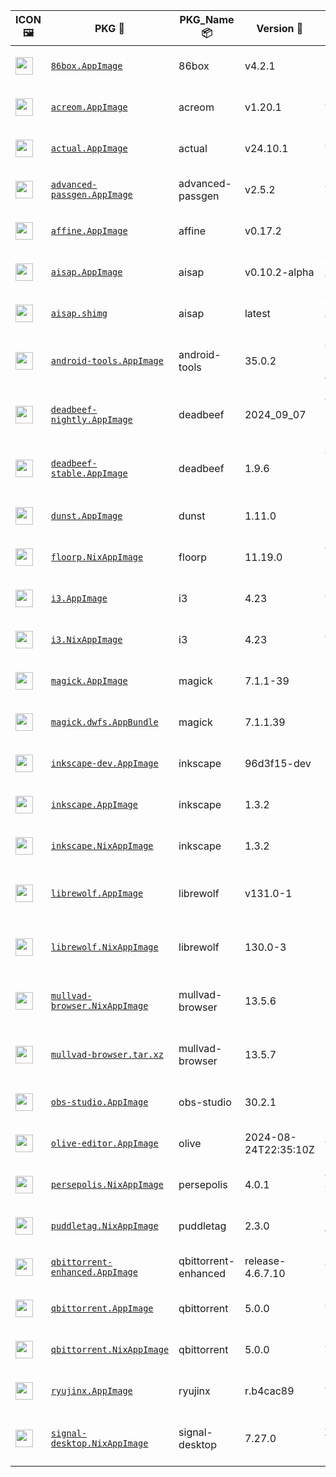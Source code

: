 |ICON 🖼️|PKG 📀|PKG_Name 📦|Version 🧬| Description ℹ️|Note ⚠️|Homepage 🌐|Source 📡|Size 💾|SHA256SUM 🔐|B3SUM 🔐|Script ⚙️|Log 🧾|
| ---- | ---- | ---- | ---- | ---- | ---- | ---- | ---- | ---- | ---- | ---- | ---- | ---- |
| <img src="https://pkg.ajam.dev/x86_64-Linux/86box.icon.png" width="28" height="28"> | [`86box.AppImage`](https://pkg.ajam.dev/x86_64-Linux/86box.AppImage) | 86box | v4.2.1 | Emulator of x86-based machines (AppImage) | You need to download ROMS (https://86box.readthedocs.io/en/latest/usage/roms.html)<br>(CI_VERIFIED: https://github.com/86Box/86Box/actions) | [https://86box.readthedocs.io](https://86box.readthedocs.io) | [https://github.com/86Box/86Box](https://github.com/86Box/86Box) |57.98 MB | `2bedf15bf85c5b212753146a47f86568aa2dda746037321fb9c8fe5c4a408a24` | `828e27d4b03bdc112232f4fcbb9af08bcc34c1f8dde1b221e3b639e5e16aab6d` | https://github.com/Azathothas/Toolpacks-Extras/blob/main/.github/scripts/x86_64-Linux/pkgs/86box.sh | https://pkg.ajam.dev/x86_64-Linux/86box.log | emulator,hypervisor |
| <img src="https://pkg.ajam.dev/x86_64-Linux/acreom.icon.png" width="28" height="28"> | [`acreom.AppImage`](https://pkg.ajam.dev/x86_64-Linux/acreom.AppImage) | acreom | v1.20.1 | An IDE based Knowledge Base using Markdown (AppImage) | Closed Source<br>(CI_VERIFIED: NONE) | [https://acreom.com](https://acreom.com) | [https://github.com/Acreom/releases](https://github.com/Acreom/releases) |139.07 MB | `0ca4f125f2db5edf2cd6aa4df809fb7184784ac0fd01bc968bac7213c3f7634d` | `5eb61fd3b3ddd8693c1beb3f6b1c59f796103e75734888f1b68ca7411b07eb51` | https://github.com/Azathothas/Toolpacks-Extras/blob/main/.github/scripts/x86_64-Linux/pkgs/acreom.sh | https://pkg.ajam.dev/x86_64-Linux/acreom.log | ide,knowledge-base,wiki |
| <img src="https://pkg.ajam.dev/x86_64-Linux/actual.icon.png" width="28" height="28"> | [`actual.AppImage`](https://pkg.ajam.dev/x86_64-Linux/actual.AppImage) | actual | v24.10.1 | A local-first personal finance app (AppImage) | (CI_VERIFIED: https://github.com/actualbudget/actual/actions) | [https://actualbudget.org](https://actualbudget.org) | [https://github.com/actualbudget/actual](https://github.com/actualbudget/actual) |93.52 MB | `5a4f3bbe02bb82d63b2676c36ba5d5b3e4b4897b07811f447611e5770c19c318` | `b2820d313ca792ff5b06d1dc59e135e6be4caba9277cda5e8e5a75e84828c10c` | https://github.com/Azathothas/Toolpacks-Extras/blob/main/.github/scripts/x86_64-Linux/pkgs/actual.sh | https://pkg.ajam.dev/x86_64-Linux/actual.log | finance |
| <img src="https://pkg.ajam.dev/x86_64-Linux/advanced-passgen.icon.png" width="28" height="28"> | [`advanced-passgen.AppImage`](https://pkg.ajam.dev/x86_64-Linux/advanced-passgen.AppImage) | advanced-passgen | v2.5.2 | Advanced Password Generator (AppImage) | (CI_VERIFIED: https://github.com/CodeDead/Advanced-PassGen/actions) | [https://advancedpassgen.codedead.com](https://advancedpassgen.codedead.com) | [https://github.com/CodeDead/Advanced-PassGen](https://github.com/CodeDead/Advanced-PassGen) |101.12 MB | `94a74063943fbaaec2331d078b7c51db92b0fadb251f7f7b5b30de26dc65b442` | `7e957a22ce37f69929e0829b634c72d66c805ed1e69597347e9c7177007292ec` | https://github.com/Azathothas/Toolpacks-Extras/blob/main/.github/scripts/x86_64-Linux/pkgs/advanced-passgen.sh | https://pkg.ajam.dev/x86_64-Linux/advanced-passgen.log | passgen,password-manager |
| <img src="https://pkg.ajam.dev/x86_64-Linux/affine.icon.png" width="28" height="28"> | [`affine.AppImage`](https://pkg.ajam.dev/x86_64-Linux/affine.AppImage) | affine | v0.17.2 | Privacy-focused browser for Linux, macOS and Windows (AppImage,NixAppImage) | This PKG has Multiple Formats (CI_VERIFIED: https://github.com/toeverything/AFFiNE/actions) | [https://affine.pro](https://affine.pro) | [https://github.com/toeverything/AFFiNE](https://github.com/toeverything/AFFiNE) |157.87 MB | `0eef9b643a38d7558f9bca1ddd1c920514dd1096f4b47fe0d78d905262b9bdf6` | `14b06feb9e6e3661387e731bddbdfd30be1cf93785e427c76b3f934cc6b5e67b` | https://github.com/Azathothas/Toolpacks-Extras/blob/main/.github/scripts/x86_64-Linux/pkgs/affine.sh | https://pkg.ajam.dev/x86_64-Linux/affine.log | knowledge-base,wiki |
| <img src="https://pkg.ajam.dev/x86_64-Linux/aisap.icon.png" width="28" height="28"> | [`aisap.AppImage`](https://pkg.ajam.dev/x86_64-Linux/aisap.AppImage) | aisap | v0.10.2-alpha | Tool to make sandboxing AppImages easy (AppImage , shImg) | This PKG was built from Source using appimagetool (CI_VERIFIED: https://github.com/mgord9518/aisap/actions) | [https://github.com/mgord9518/aisap](https://github.com/mgord9518/aisap) | [https://github.com/mgord9518/aisap](https://github.com/mgord9518/aisap) |2.66 MB | `f6488728e60887a08780cb6857e0e8986629305c53028c23d1e038525ca0576b` | `6efd3ff0f6e7a7fa07c99fddbab4e17f5d1e7726c1d459561291353be1d67543` | https://github.com/Azathothas/Toolpacks-Extras/blob/main/.github/scripts/x86_64-Linux/pkgs/aisap.sh | https://pkg.ajam.dev/x86_64-Linux/aisap.log | cli,sandbox |
| <img src="https://pkg.ajam.dev/x86_64-Linux/aisap.icon.png" width="28" height="28"> | [`aisap.shimg`](https://pkg.ajam.dev/x86_64-Linux/aisap.shimg) | aisap | latest | Tool to make sandboxing AppImages easy (AppImage , shImg) | This PKG was built from Source using appimagetool (CI_VERIFIED: https://github.com/mgord9518/aisap/actions) | [https://github.com/mgord9518/aisap](https://github.com/mgord9518/aisap) | [https://github.com/mgord9518/aisap](https://github.com/mgord9518/aisap) |5.44 MB | `f2460f95a37b59dbf6feda0f0cb4d5b22f650f67384b9bb401ede929047ff94f` | `4264397461b74736dcefccbb326286dde41b24135a7e9fa949c6fa25a297aa1d` | https://github.com/Azathothas/Toolpacks-Extras/blob/main/.github/scripts/x86_64-Linux/pkgs/aisap.sh | https://pkg.ajam.dev/x86_64-Linux/aisap.log | cli,sandbox |
| <img src="https://pkg.ajam.dev/x86_64-Linux/android-tools.icon.png" width="28" height="28"> | [`android-tools.AppImage`](https://pkg.ajam.dev/x86_64-Linux/android-tools.AppImage) | android-tools | 35.0.2 | Android SDK Platform-Tools that interface with the Android platform, primarily adb and fastboot (AppImage) | This PKG was built from Source using go-appimagetool | [https://developer.android.com/tools/releases/platform-tools](https://developer.android.com/tools/releases/platform-tools) | [https://android.googlesource.com/platform/tools/base](https://android.googlesource.com/platform/tools/base) |7.21 MB | `4fcdcb53a606246fe56dc121fd2f4230551713b9f584026839019a0d9788b0a1` | `21af58cceb12b66fc9faa5f1393cfdaf5d61efda642b7b8ae7c71dbdc04283aa` | https://github.com/Azathothas/Toolpacks-Extras/blob/main/.github/scripts/x86_64-Linux/pkgs/android-tools.sh | https://pkg.ajam.dev/x86_64-Linux/android-tools.log | android,utility |
| <img src="https://pkg.ajam.dev/x86_64-Linux/deadbeef-nightly.icon.png" width="28" height="28"> | [`deadbeef-nightly.AppImage`](https://pkg.ajam.dev/x86_64-Linux/deadbeef-nightly.AppImage) | deadbeef | 2024_09_07 | A Modular (Extensible with Plugins) Audio Player that can play & convert almost all Audio Formats (AppImage) | This PKG was built from Portable Nightly Releases using AppImageTool<br>(CI_VERIFIED: https://github.com/DeaDBeeF-Player/deadbeef/actions) | [https://deadbeef.sourceforge.io](https://deadbeef.sourceforge.io) | [https://github.com/DeaDBeeF-Player/deadbeef](https://github.com/DeaDBeeF-Player/deadbeef) |8.15 MB | `8b5c373e6ab69a52c68d6394c353fec816ceeeee11e805127e8aa6e9a793b635` | `7162478c4b2ab350ee35ce725b5019495b2dd8e2ead2f08fbd53eb369a8b4e86` | https://github.com/Azathothas/Toolpacks-Extras/blob/main/.github/scripts/x86_64-Linux/pkgs/deadbeef-nightly.sh | https://pkg.ajam.dev/x86_64-Linux/deadbeef-nightly.log | multimedia,music,music-player |
| <img src="https://pkg.ajam.dev/x86_64-Linux/deadbeef-stable.icon.png" width="28" height="28"> | [`deadbeef-stable.AppImage`](https://pkg.ajam.dev/x86_64-Linux/deadbeef-stable.AppImage) | deadbeef | 1.9.6 | A Modular (Extensible with Plugins) Audio Player that can play & convert almost all Audio Formats (AppImage) | This PKG was built from Portable Stable Releases using AppImageTool<br>(CI_VERIFIED: https://github.com/DeaDBeeF-Player/deadbeef/actions) | [https://deadbeef.sourceforge.io](https://deadbeef.sourceforge.io) | [https://github.com/DeaDBeeF-Player/deadbeef](https://github.com/DeaDBeeF-Player/deadbeef) |8.15 MB | `616b1b84357d39d59fd65c1a2ff7d48b6f6e6f570fd047f1f4449a839670ecb6` | `d85199871aa91876d153e56006aba7d570db881ab88a30d0edf662e10469349a` | https://github.com/Azathothas/Toolpacks-Extras/blob/main/.github/scripts/x86_64-Linux/pkgs/deadbeef-stable.sh | https://pkg.ajam.dev/x86_64-Linux/deadbeef-stable.log | multimedia,music,music-player |
| <img src="https://pkg.ajam.dev/x86_64-Linux/dunst.icon.png" width="28" height="28"> | [`dunst.AppImage`](https://pkg.ajam.dev/x86_64-Linux/dunst.AppImage) | dunst | 1.11.0 | Lightweight and customizable notification daemon (AppImage) | This PKG was built from Source using go-appimagetool | [https://dunst-project.org](https://dunst-project.org) | [https://github.com/dunst-project/dunst](https://github.com/dunst-project/dunst) |12.92 MB | `6f8e4c5317d8c11a8c64b28291f93bf84bc2d93fc4e698854cf36c95643ec655` | `300b40a5ed5bb178e67ee61dabfea65457e8f80dd9718c4b040edf060a72dd3f` | https://github.com/Azathothas/Toolpacks-Extras/blob/main/.github/scripts/x86_64-Linux/pkgs/dunst.sh | https://pkg.ajam.dev/x86_64-Linux/dunst.log | daemon,notification |
| <img src="https://pkg.ajam.dev/x86_64-Linux/floorp.icon.png" width="28" height="28"> | [`floorp.NixAppImage`](https://pkg.ajam.dev/x86_64-Linux/floorp.NixAppImage) | floorp | 11.19.0 | A FireFox Fork with Advanced Features & More Customization (AppImage,NixAppImage) | This PKG has Multiple Formats (CI_VERIFIED: https://github.com/Floorp-Projects/Floorp/actions) | [https://floorp.app](https://floorp.app) | [https://github.com/Floorp-Projects/Floorp](https://github.com/Floorp-Projects/Floorp) |366.34 MB | `c76c92063d10ffa396a16f204410fefc186fceb363e28565d5e1ac34eb899f56` | `d8ad3ecc4b1e210a3ad022d59fe54e3a21304892241d0e703090d73868d399ea` | https://github.com/Azathothas/Toolpacks-Extras/blob/main/.github/scripts/x86_64-Linux/pkgs/floorp.sh | https://pkg.ajam.dev/x86_64-Linux/floorp.log | browser,firefox-fork |
| <img src="https://pkg.ajam.dev/x86_64-Linux/i3.icon.png" width="28" height="28"> | [`i3.AppImage`](https://pkg.ajam.dev/x86_64-Linux/i3.AppImage) | i3 | 4.23 | A Tiling Window Manager (AppImage,NixAppImage) | This PKG has Multiple Formats<br>(CI_VERIFIED: https://github.com/i3/i3/actions) | [https://i3wm.org](https://i3wm.org) | [https://github.com/i3/i3](https://github.com/i3/i3) |3.6 MB | `dbcc2b8ce0bf0bd2b17243837e55eb214d4a036a3a26ad629b041eda711a818d` | `262da89d17c1564d8b24d74ad31364eb0f2f0f791999cd9a22a79212d1961392` | https://github.com/Azathothas/Toolpacks-Extras/blob/main/.github/scripts/x86_64-Linux/pkgs/i3.sh | https://pkg.ajam.dev/x86_64-Linux/i3.log | window,window-manager,wm |
| <img src="https://pkg.ajam.dev/x86_64-Linux/i3.icon.png" width="28" height="28"> | [`i3.NixAppImage`](https://pkg.ajam.dev/x86_64-Linux/i3.NixAppImage) | i3 | 4.23 | A Tiling Window Manager (AppImage,NixAppImage) | This PKG has Multiple Formats<br>(CI_VERIFIED: https://github.com/i3/i3/actions) | [https://i3wm.org](https://i3wm.org) | [https://github.com/i3/i3](https://github.com/i3/i3) |40.21 MB | `60da816dc26a1e71d16fb915c10819ef352e7a391d7ceea45f114a11fc02d317` | `eab0f98980fa17eeaadc40cc0251d243e2f4fd489bc69fab015560ce7123a0c5` | https://github.com/Azathothas/Toolpacks-Extras/blob/main/.github/scripts/x86_64-Linux/pkgs/i3.sh | https://pkg.ajam.dev/x86_64-Linux/i3.log | window,window-manager,wm |
| <img src="https://pkg.ajam.dev/x86_64-Linux/imagemagick.icon.png" width="28" height="28"> | [`magick.AppImage`](https://pkg.ajam.dev/x86_64-Linux/magick.AppImage) | magick | 7.1.1-39 | FOSS suite for editing and manipulating Digital Images & Files (AppImage , AppBundle) | This PKG has Multiple Formats <br>(CI_VERIFIED: https://github.com/ImageMagick/ImageMagick/actions) | [https://imagemagick.org](https://imagemagick.org) | [https://github.com/ImageMagick/ImageMagick](https://github.com/ImageMagick/ImageMagick) |25.51 MB | `8d79cbd7dc460ba7724aaf2979f9e3a1c4821d6be6176331043d4ce72746581b` | `ee95c4b2a1a5aea07d13c73ed98c77394df5cff62155e0f96e90593c21fc4922` | https://github.com/Azathothas/Toolpacks-Extras/blob/main/.github/scripts/x86_64-Linux/pkgs/imagemagick.sh | https://pkg.ajam.dev/x86_64-Linux/imagemagick.log | graphics |
| <img src="https://pkg.ajam.dev/x86_64-Linux/imagemagick.icon.png" width="28" height="28"> | [`magick.dwfs.AppBundle`](https://pkg.ajam.dev/x86_64-Linux/magick.dwfs.AppBundle) | magick | 7.1.1.39 | FOSS suite for editing and manipulating Digital Images & Files (AppImage , AppBundle) | This PKG has Multiple Formats <br>(CI_VERIFIED: https://github.com/ImageMagick/ImageMagick/actions) | [https://imagemagick.org](https://imagemagick.org) | [https://github.com/ImageMagick/ImageMagick](https://github.com/ImageMagick/ImageMagick) |19.83 MB | `a4cb453c20577b6fb5b6bd2e4265b92006a77b3159221fccb7b28bbe364535e4` | `7020fcfd368b2f1fd1e423597a24334874e772107cf96fa53b09076d86241e38` | https://github.com/Azathothas/Toolpacks-Extras/blob/main/.github/scripts/x86_64-Linux/pkgs/imagemagick.sh | https://pkg.ajam.dev/x86_64-Linux/imagemagick.log | graphics |
| <img src="https://pkg.ajam.dev/x86_64-Linux/inkscape.icon.png" width="28" height="28"> | [`inkscape-dev.AppImage`](https://pkg.ajam.dev/x86_64-Linux/inkscape-dev.AppImage) | inkscape | 96d3f15-dev | FOSS Vector Graphics Editor (AppImage,NixAppImage) | This PKG has Multiple Formats (CI_VERIFIED: https://gitlab.com/inkscape/inkscape/-/pipelines) | [https://inkscape.org](https://inkscape.org) | [https://gitlab.com/inkscape/inkscape](https://gitlab.com/inkscape/inkscape) |100.25 MB | `79823f277d607028de14ee9c432a11de6348276ade75551dc481ef74b9e751d0` | `ebd27431d9f011dd25362bc4a7a0c8652b2fe49c5db655e12067755af826643a` | https://github.com/Azathothas/Toolpacks-Extras/blob/main/.github/scripts/x86_64-Linux/pkgs/inkscape.sh | https://pkg.ajam.dev/x86_64-Linux/inkscape.log | graphics,multimedia |
| <img src="https://pkg.ajam.dev/x86_64-Linux/inkscape.icon.png" width="28" height="28"> | [`inkscape.AppImage`](https://pkg.ajam.dev/x86_64-Linux/inkscape.AppImage) | inkscape | 1.3.2 | FOSS Vector Graphics Editor (AppImage,NixAppImage) | This PKG has Multiple Formats (CI_VERIFIED: https://gitlab.com/inkscape/inkscape/-/pipelines) | [https://inkscape.org](https://inkscape.org) | [https://gitlab.com/inkscape/inkscape](https://gitlab.com/inkscape/inkscape) |96.33 MB | `999027bf1af436cf807eefe1250a95b4358798d9ecfbf08e4bec9dbe186e88cc` | `b039b83a31c080d27a893f486bc3748a02b160f13f1a80a45852c800a78c9618` | https://github.com/Azathothas/Toolpacks-Extras/blob/main/.github/scripts/x86_64-Linux/pkgs/inkscape.sh | https://pkg.ajam.dev/x86_64-Linux/inkscape.log | graphics,multimedia |
| <img src="https://pkg.ajam.dev/x86_64-Linux/inkscape.icon.png" width="28" height="28"> | [`inkscape.NixAppImage`](https://pkg.ajam.dev/x86_64-Linux/inkscape.NixAppImage) | inkscape | 1.3.2 | FOSS Vector Graphics Editor (AppImage,NixAppImage) | This PKG has Multiple Formats (CI_VERIFIED: https://gitlab.com/inkscape/inkscape/-/pipelines) | [https://inkscape.org](https://inkscape.org) | [https://gitlab.com/inkscape/inkscape](https://gitlab.com/inkscape/inkscape) |253.93 MB | `7a568a7902725cbef44a714fa5d9d78162881996c1c764a2b6b05ac48a49e439` | `da8c3cdc85ebc1169e7d9c578bdc2bd2d29ea9edb1d7a0ccc2665e4fb643da41` | https://github.com/Azathothas/Toolpacks-Extras/blob/main/.github/scripts/x86_64-Linux/pkgs/inkscape.sh | https://pkg.ajam.dev/x86_64-Linux/inkscape.log | graphics,multimedia |
| <img src="https://pkg.ajam.dev/x86_64-Linux/librewolf.icon.png" width="28" height="28"> | [`librewolf.AppImage`](https://pkg.ajam.dev/x86_64-Linux/librewolf.AppImage) | librewolf | v131.0-1 | LibreWolf Web Browser is a fork of Firefox, focused on privacy, security and freedom (AppImage,NixAppImage) | This PKG has Multiple Formats (CI_VERIFIED: https://gitlab.com/librewolf-community/browser/appimage/-/pipelines) | [https://librewolf.net](https://librewolf.net) | [https://gitlab.com/librewolf-community/browser](https://gitlab.com/librewolf-community/browser) |93.93 MB | `89d0c6ed2358a8aa50fb8f5b3434e3074fad2cb4584cf7b48e3246e931038cff` | `431e4aeee406fc32fcbff5f2054af04db60b96301ba86ea8a6ec5cd4382ef3c7` | https://github.com/Azathothas/Toolpacks-Extras/blob/main/.github/scripts/x86_64-Linux/pkgs/librewolf.sh | https://pkg.ajam.dev/x86_64-Linux/librewolf.log | browser,privacy |
| <img src="https://pkg.ajam.dev/x86_64-Linux/librewolf.icon.png" width="28" height="28"> | [`librewolf.NixAppImage`](https://pkg.ajam.dev/x86_64-Linux/librewolf.NixAppImage) | librewolf | 130.0-3 | LibreWolf Web Browser is a fork of Firefox, focused on privacy, security and freedom (AppImage,NixAppImage) | This PKG has Multiple Formats (CI_VERIFIED: https://gitlab.com/librewolf-community/browser/appimage/-/pipelines) | [https://librewolf.net](https://librewolf.net) | [https://gitlab.com/librewolf-community/browser](https://gitlab.com/librewolf-community/browser) |344.58 MB | `7615fe90e31e972041ca48334e3b860c6ae1234ba6cf9ec8d19e372268b75607` | `953a03dcf6c2c6ff22ec41f97379ff141427b74c3af8476c614da69685196729` | https://github.com/Azathothas/Toolpacks-Extras/blob/main/.github/scripts/x86_64-Linux/pkgs/librewolf.sh | https://pkg.ajam.dev/x86_64-Linux/librewolf.log | browser,privacy |
| <img src="https://pkg.ajam.dev/x86_64-Linux/mullvad-browser.icon.png" width="28" height="28"> | [`mullvad-browser.NixAppImage`](https://pkg.ajam.dev/x86_64-Linux/mullvad-browser.NixAppImage) | mullvad-browser | 13.5.6 | Privacy-focused browser for Linux, macOS and Windows (Archive,AppImage,NixAppImage) | This PKG has Multiple Formats (CI_VERIFIED: https://gitlab.torproject.org/tpo/applications/mullvad-browser/-/pipelines) | [https://mullvad.net/en/browser](https://mullvad.net/en/browser) | [https://gitlab.torproject.org/tpo/applications/mullvad-browser/](https://gitlab.torproject.org/tpo/applications/mullvad-browser/) |364.04 MB | `36fc8fb6a202a889580f4a888e3cce0a26c482a20b9b151a4dd4c8a3a83d91d4` | `a4f3c89f3f75ad778ba57a3f23d2d05042af4e0357a9aafa48019e5830dab644` | https://github.com/Azathothas/Toolpacks-Extras/blob/main/.github/scripts/x86_64-Linux/pkgs/mullvad-browser.sh | https://pkg.ajam.dev/x86_64-Linux/mullvad-browser.log | anonymity,browser,privacy,tor |
| <img src="https://pkg.ajam.dev/x86_64-Linux/mullvad-browser.icon.png" width="28" height="28"> | [`mullvad-browser.tar.xz`](https://pkg.ajam.dev/x86_64-Linux/mullvad-browser.tar.xz) | mullvad-browser | 13.5.7 | Privacy-focused browser for Linux, macOS and Windows (Archive,AppImage,NixAppImage) | This PKG has Multiple Formats (CI_VERIFIED: https://gitlab.torproject.org/tpo/applications/mullvad-browser/-/pipelines) | [https://mullvad.net/en/browser](https://mullvad.net/en/browser) | [https://gitlab.torproject.org/tpo/applications/mullvad-browser/](https://gitlab.torproject.org/tpo/applications/mullvad-browser/) |103.47 MB | `4dee82c377d4b385c6cf4ee52f9e1b29453d1d80b9b2868a1656d61ae8ddfe85` | `297f8f0ab4b24872f1d29ac8d4954d5426f6aedfd0104b61caeb26a833df249b` | https://github.com/Azathothas/Toolpacks-Extras/blob/main/.github/scripts/x86_64-Linux/pkgs/mullvad-browser.sh | https://pkg.ajam.dev/x86_64-Linux/mullvad-browser.log | anonymity,browser,privacy,tor |
| <img src="https://pkg.ajam.dev/x86_64-Linux/obs-studio.icon.png" width="28" height="28"> | [`obs-studio.AppImage`](https://pkg.ajam.dev/x86_64-Linux/obs-studio.AppImage) | obs-studio | 30.2.1 | FOSS cross-platform screencasting and streaming app (AppImage,NixAppImage) | This PKG has Multiple Formats (CI_VERIFIED: https://github.com/obsproject/obs-studio/actions) | [https://obsproject.com](https://obsproject.com) | [https://github.com/obsproject/obs-studio](https://github.com/obsproject/obs-studio) |173.75 MB | `4c262fb184ba5a36f1abd9a1fb0a90a65e8812d1d2af48fa4067eda8ee505fdf` | `66b686e79e13cd53b4d4b3509ecfcd97862688f42dd36292fd0ad48aec4b4b3d` | https://github.com/Azathothas/Toolpacks-Extras/blob/main/.github/scripts/x86_64-Linux/pkgs/obs-studio.sh | https://pkg.ajam.dev/x86_64-Linux/obs-studio.log | multimedia,screenrecording,video |
| <img src="https://pkg.ajam.dev/x86_64-Linux/olive-editor.icon.png" width="28" height="28"> | [`olive-editor.AppImage`](https://pkg.ajam.dev/x86_64-Linux/olive-editor.AppImage) | olive | 2024-08-24T22:35:10Z | Free open-source non-linear video editor (AppImage,NixAppImage) | This PKG has Multiple Formats (CI_VERIFIED: https://github.com/olive-editor/olive/actions) | [https://www.olivevideoeditor.org](https://www.olivevideoeditor.org) | [https://github.com/olive-editor/olive](https://github.com/olive-editor/olive) |120.54 MB | `6b5d4c0039b795a0675b6a40084668de7979137da04646bf20022a9de8a5f09c` | `6f90912af962cb42e019eaa5bb4be6d04ae69328ffe4f01f49afab00f8fbbc45` | https://github.com/Azathothas/Toolpacks-Extras/blob/main/.github/scripts/x86_64-Linux/pkgs/olive-editor.sh | https://pkg.ajam.dev/x86_64-Linux/olive-editor.log | multimedia,video,video-editor |
| <img src="https://pkg.ajam.dev/x86_64-Linux/persepolis.icon.png" width="28" height="28"> | [`persepolis.NixAppImage`](https://pkg.ajam.dev/x86_64-Linux/persepolis.NixAppImage) | persepolis | 4.0.1 | A Download Manager (GUI for aria2) written in Python (AppImage,NixAppImage) | (CI_VERIFIED: NONE) | [https://persepolisdm.github.io](https://persepolisdm.github.io) | [https://github.com/persepolisdm/persepolis](https://github.com/persepolisdm/persepolis) |222.29 MB | `d81912ab5596deca70067280b0bd8895c0fcdf5c99e79cae676bf01694217290` | `e3d0d98413d1f7f24ba1c69ef355fe02703c3c5e3fa3151e0feaa8e69cb09781` | https://github.com/Azathothas/Toolpacks-Extras/blob/main/.github/scripts/x86_64-Linux/pkgs/persepolis.sh | https://pkg.ajam.dev/x86_64-Linux/persepolis.log | downloader,multimedia |
| <img src="https://pkg.ajam.dev/x86_64-Linux/puddletag.icon.png" width="28" height="28"> | [`puddletag.NixAppImage`](https://pkg.ajam.dev/x86_64-Linux/puddletag.NixAppImage) | puddletag | 2.3.0 | Powerful, simple, audio tag editor for GNU/Linux (NixAppImage) | (CI_VERIFIED: https://github.com/puddletag/puddletag/actions) | [https://docs.puddletag.net](https://docs.puddletag.net) | [https://github.com/puddletag/puddletag](https://github.com/puddletag/puddletag) |210.22 MB | `ceb82cfa383d070de3741884a545edb121b2eb32368f41a02cb530cf917e27f2` | `abe941b10f1463eef80a65423ec6974bbb37bd73ffa0381ca50c9938c467a3e9` | https://github.com/Azathothas/Toolpacks-Extras/blob/main/.github/scripts/x86_64-Linux/pkgs/puddletag.sh | https://pkg.ajam.dev/x86_64-Linux/puddletag.log | audio,multimedia,music |
| <img src="https://pkg.ajam.dev/x86_64-Linux/qbittorrent-enhanced.icon.png" width="28" height="28"> | [`qbittorrent-enhanced.AppImage`](https://pkg.ajam.dev/x86_64-Linux/qbittorrent-enhanced.AppImage) | qbittorrent-enhanced | release-4.6.7.10 | A qBittorrent for with Enhanced Features (AppImage) | (CI_VERIFIED: https://github.com/c0re100/qBittorrent-Enhanced-Edition/actions) | [https://github.com/c0re100/qBittorrent-Enhanced-Edition](https://github.com/c0re100/qBittorrent-Enhanced-Edition) | [https://github.com/c0re100/qBittorrent-Enhanced-Edition](https://github.com/c0re100/qBittorrent-Enhanced-Edition) |24.91 MB | `656b2b7a8b274229d4943fe33ebcf9f5a2df31016611ad53ae993fb8bd9c5a45` | `5a07396972a9366ebaeab5b7d670c3149b9eb407767d3bed135acdfdeff257c8` | https://github.com/Azathothas/Toolpacks-Extras/blob/main/.github/scripts/x86_64-Linux/pkgs/qbittorrent-enhanced.sh | https://pkg.ajam.dev/x86_64-Linux/qbittorrent-enhanced.log | downloader,torrent |
| <img src="https://pkg.ajam.dev/x86_64-Linux/qbittorrent.icon.png" width="28" height="28"> | [`qbittorrent.AppImage`](https://pkg.ajam.dev/x86_64-Linux/qbittorrent.AppImage) | qbittorrent | 5.0.0 | A qBittorrent for with Enhanced Features (AppImage) | This PKG has Multiple Formats (CI_VERIFIED: https://github.com/qbittorrent/qBittorrent/actions) | [https://www.qbittorrent.org](https://www.qbittorrent.org) | [https://github.com/qbittorrent/qBittorrent](https://github.com/qbittorrent/qBittorrent) |84.37 MB | `f4ed3c7909e324f2cf5f9b60b3a06b31106c57f769260820d173cb9e3eff3aab` | `4f2b7e71d1fc3b5a4f604156a2db5057343297e6b4d66b921a654bfab96244fb` | https://github.com/Azathothas/Toolpacks-Extras/blob/main/.github/scripts/x86_64-Linux/pkgs/qbittorrent.sh | https://pkg.ajam.dev/x86_64-Linux/qbittorrent.log | downloader,torrent |
| <img src="https://pkg.ajam.dev/x86_64-Linux/qbittorrent.icon.png" width="28" height="28"> | [`qbittorrent.NixAppImage`](https://pkg.ajam.dev/x86_64-Linux/qbittorrent.NixAppImage) | qbittorrent | 5.0.0 | A qBittorrent for with Enhanced Features (AppImage) | This PKG has Multiple Formats (CI_VERIFIED: https://github.com/qbittorrent/qBittorrent/actions) | [https://www.qbittorrent.org](https://www.qbittorrent.org) | [https://github.com/qbittorrent/qBittorrent](https://github.com/qbittorrent/qBittorrent) |171.25 MB | `a136b52a9a6854c26b9f0a82939f741bde0855866bb9e7a405df7469388f2c95` | `d5d9a4236552abacf3e8394255872e2ad3d85ef23ad091f88ccc0da7e71b54c8` | https://github.com/Azathothas/Toolpacks-Extras/blob/main/.github/scripts/x86_64-Linux/pkgs/qbittorrent.sh | https://pkg.ajam.dev/x86_64-Linux/qbittorrent.log | downloader,torrent |
| <img src="https://pkg.ajam.dev/x86_64-Linux/ryujinx.icon.png" width="28" height="28"> | [`ryujinx.AppImage`](https://pkg.ajam.dev/x86_64-Linux/ryujinx.AppImage) | ryujinx | r.b4cac89 | A simple, experimental Nintendo Switch emulator | (CI_VERIFIED: https://github.com/ryujinx-mirror/ryujinx/actions) | [https://github.com/ryujinx-mirror/ryujinx](https://github.com/ryujinx-mirror/ryujinx) | [https://github.com/ryujinx-mirror/ryujinx](https://github.com/ryujinx-mirror/ryujinx) |25.24 MB | `b63825ea053e45fb35f6000513419768e9113701e5c3c49dea7fb07883248c4e` | `6478f33e2fadea35dda8442518a4bea10a50442d722304e1755b5bd8fddcd651` | https://github.com/Azathothas/Toolpacks-Extras/blob/main/.github/scripts/x86_64-Linux/pkgs/ryujinx.sh | https://pkg.ajam.dev/x86_64-Linux/ryujinx.log | emulator |
| <img src="https://pkg.ajam.dev/x86_64-Linux/signal-desktop.icon.png" width="28" height="28"> | [`signal-desktop.NixAppImage`](https://pkg.ajam.dev/x86_64-Linux/signal-desktop.NixAppImage) | signal-desktop | 7.27.0 | A private messenger for Windows, macOS, and Linux (NixAppImage) | Requires --no-sandbox to run, edit the .desktop/launcher & relogin<br>(CI_VERIFIED: https://github.com/signalapp/Signal-Desktop/actions) | [https://signal.org](https://signal.org) | [https://github.com/signalapp/Signal-Desktop](https://github.com/signalapp/Signal-Desktop) |429.46 MB | `aae5b5378ac430f49c59d5e6c573e59f65fd3d581ad7b110a6d6f71d61819a2c` | `28ba85229d2377657837542e5ef46f795cbfe24159ac16e0b7c2aa6218dc79aa` | https://github.com/Azathothas/Toolpacks-Extras/blob/main/.github/scripts/x86_64-Linux/pkgs/signal-desktop.sh | https://pkg.ajam.dev/x86_64-Linux/signal-desktop.log | messenger,privacy |
